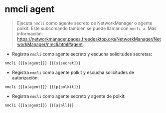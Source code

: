 # nmcli agent

> Ejecuta `nmcli` como agente secreto de NetworkManager o agente polkit.
> Este subcomando también se puede llamar con `nmcli a`.
> Más información: <https://networkmanager.pages.freedesktop.org/NetworkManager/NetworkManager/nmcli.html#agent>.

- Registra `nmcli` como agente secreto y escucha solicitudes secretas:

`nmcli {{[a|agent]}} {{[s|secret]}}`

- Registra `nmcli` como agente polkit y escucha solicitudes de autorización:

`nmcli {{[a|agent]}} {{[p|polkit]}}`

- Registra `nmcli` como agente secreto y agente de polkit:

`nmcli {{[a|agent]}} {{[a|all]}}`

